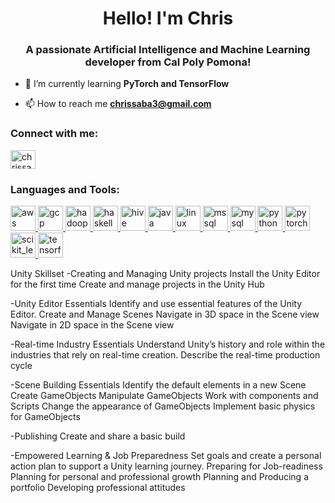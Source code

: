 <h1 align="center">Hello! I'm Chris</h1>
<h3 align="center">A passionate Artificial Intelligence and Machine Learning developer from Cal Poly Pomona!</h3>

- 🌱 I’m currently learning **PyTorch and TensorFlow**

- 📫 How to reach me **chrissaba3@gmail.com**

<h3 align="left">Connect with me:</h3>
<p align="left">
<a href="https://linkedin.com/in/chrissaba3" target="blank"><img align="center" src="https://cdn.jsdelivr.net/npm/simple-icons@3.0.1/icons/linkedin.svg" alt="chrissaba3" height="30" width="40" /></a>
</p>

<h3 align="left">Languages and Tools:</h3>
<p align="left"> <a href="https://aws.amazon.com" target="_blank"> <img src="https://devicons.github.io/devicon/devicon.git/icons/amazonwebservices/amazonwebservices-original-wordmark.svg" alt="aws" width="40" height="40"/> </a> <a href="https://cloud.google.com" target="_blank"> <img src="https://www.vectorlogo.zone/logos/google_cloud/google_cloud-icon.svg" alt="gcp" width="40" height="40"/> </a> <a href="https://hadoop.apache.org/" target="_blank"> <img src="https://www.vectorlogo.zone/logos/apache_hadoop/apache_hadoop-icon.svg" alt="hadoop" width="40" height="40"/> </a> <a href="https://www.haskell.org/" target="_blank"> <img src="https://upload.wikimedia.org/wikipedia/commons/1/1c/Haskell-Logo.svg" alt="haskell" width="40" height="40"/> </a> <a href="https://hive.apache.org/" target="_blank"> <img src="https://www.vectorlogo.zone/logos/apache_hive/apache_hive-icon.svg" alt="hive" width="40" height="40"/> </a> <a href="https://www.java.com" target="_blank"> <img src="https://devicons.github.io/devicon/devicon.git/icons/java/java-original-wordmark.svg" alt="java" width="40" height="40"/> </a> <a href="https://www.linux.org/" target="_blank"> <img src="https://devicons.github.io/devicon/devicon.git/icons/linux/linux-original.svg" alt="linux" width="40" height="40"/> </a> <a href="https://www.microsoft.com/en-us/sql-server" target="_blank"> <img src="https://cdn.worldvectorlogo.com/logos/microsoft-sql-server.svg" alt="mssql" width="40" height="40"/> </a> <a href="https://www.mysql.com/" target="_blank"> <img src="https://devicons.github.io/devicon/devicon.git/icons/mysql/mysql-original-wordmark.svg" alt="mysql" width="40" height="40"/> </a> <a href="https://www.python.org" target="_blank"> <img src="https://devicons.github.io/devicon/devicon.git/icons/python/python-original.svg" alt="python" width="40" height="40"/> </a> <a href="https://pytorch.org/" target="_blank"> <img src="https://www.vectorlogo.zone/logos/pytorch/pytorch-icon.svg" alt="pytorch" width="40" height="40"/> </a> <a href="https://scikit-learn.org/" target="_blank"> <img src="https://upload.wikimedia.org/wikipedia/commons/0/05/Scikit_learn_logo_small.svg" alt="scikit_learn" width="40" height="40"/> </a> <a href="https://www.tensorflow.org" target="_blank"> <img src="https://www.vectorlogo.zone/logos/tensorflow/tensorflow-icon.svg" alt="tensorflow" width="40" height="40"/> </a> </p>

Unity Skillset
-Creating and Managing Unity projects
  Install the Unity Editor for the first time
  Create and manage projects in the Unity Hub
  
-Unity Editor Essentials
  Identify and use essential features of the Unity Editor.
  Create and Manage Scenes
  Navigate in 3D space in the Scene view
  Navigate in 2D space in the Scene view
  
-Real-time Industry Essentials
  Understand Unity’s history and role within the industries that rely on real-time creation.
  Describe the real-time production cycle
  
-Scene Building Essentials
  Identify the default elements in a new Scene
  Create GameObjects
  Manipulate GameObjects
  Work with components and Scripts
  Change the appearance of GameObjects
  Implement basic physics for GameObjects
  
-Publishing
  Create and share a basic build
  
-Empowered Learning & Job Preparedness
  Set goals and create a personal action plan to support a Unity learning journey.
  Preparing for Job-readiness
  Planning for personal and professional growth
  Planning and Producing a portfolio
  Developing professional attitudes
  
